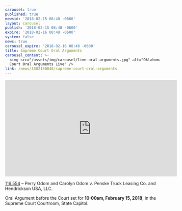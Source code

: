 ```yaml
---
carousel: true
published: true
newsid: '2018-02-15 08:48 -0600'
layout: carousel
publish: '2018-02-15 08:48 -0600'
expire: '2018-02-16 08:48 -0600'
system: false
news: true
carousel_expire: '2018-02-16 08:48 -0600'
title: Supreme Court Oral Arguments
carousel_content: >-
  <img src="/assets/img/carousel/live-oral-arguments.jpg" alt="Oklahoma Supreme
  Court Oral Arguments Live" />
link: /news/1802150848/supreme-court-oral-arguments
---
```

<iframe width="560" height="315" src="https://www.youtube.com/embed/b47CjAYDZaA" frameborder="0" allowfullscreen></iframe>

[116,554](http://www.oscn.net/dockets/GetCaseInformation.aspx?db=appellate&number=116554) – Perry Odom and Carolyn Odom v. Penske Truck Leasing Co. and Hendrickson USA, LLC.

Oral Argument before the Court set for **10:00am, February 15, 2018**, in the Supreme Court Courtroom, State Capitol.
